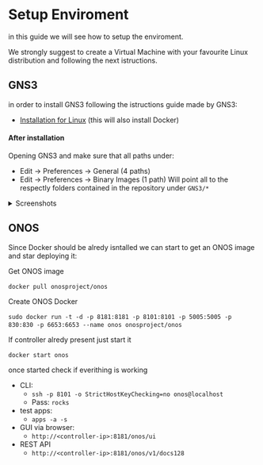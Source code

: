 # Setup Enviroment
in this guide we will see how to setup the enviroment.

We strongly suggest to create a Virtual Machine with your favourite Linux distribution and following the next istructions.

## GNS3
in order to install GNS3 following the istructions guide made by GNS3:
- [Installation for Linux](https://docs.gns3.com/docs/getting-started/installation/linux/) (this will also install Docker)

#### After installation
Opening GNS3 and make sure that all paths under:
- Edit -> Preferences -> General (4 paths)
- Edit -> Preferences -> Binary Images (1 path) 
Will point all to the respectly folders contained in the repository under `GNS3/*`

<details>
  <summary>Screenshots</summary>
  
  ![Paths of General Preferences](./images/paths-general.png "Paths of General Preferences")
  ![Paths of Binary Images Preferences](./images/paths-binary-images.png "Paths of Binary Images Preferences")
</details>

## ONOS
Since Docker should be alredy isntalled we can start to get an ONOS image and star deploying it:

Get ONOS image
```
docker pull onosproject/onos
```
Create ONOS Docker
```
sudo docker run -t -d -p 8181:8181 -p 8101:8101 -p 5005:5005 -p 830:830 -p 6653:6653 --name onos onosproject/onos
```
If controller alredy present just start it
```
docker start onos 
```
once started check if everithing is working
- CLI:
  - `ssh -p 8101 -o StrictHostKeyChecking=no onos@localhost`
  - Pass: `rocks`
- test apps:
    - `apps -a -s`
- GUI via browser:
    - `http://<controller-ip>:8181/onos/ui`
- REST API
    - `http://<controller-ip>:8181/onos/v1/docs128`
